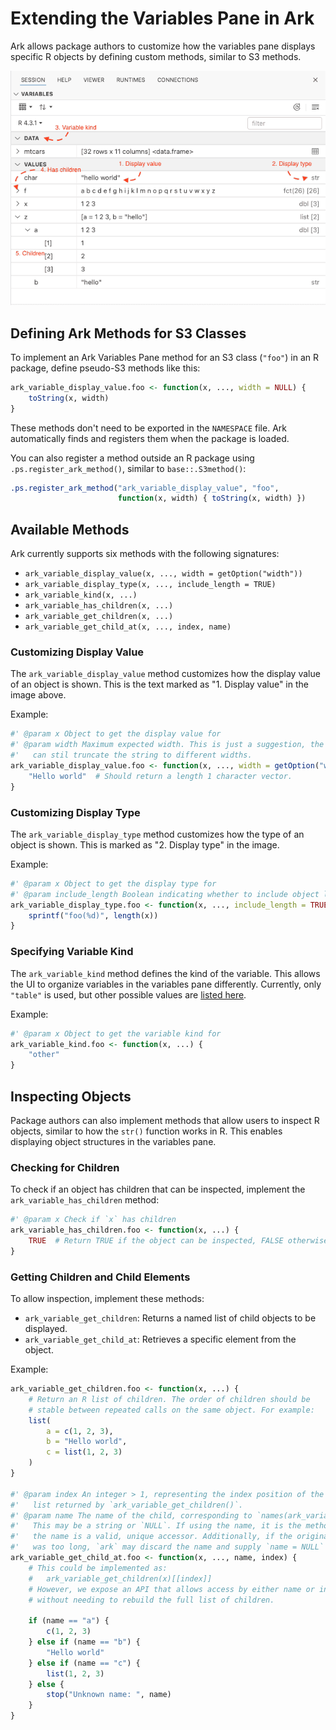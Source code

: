 # Extending the Variables Pane in Ark

Ark allows package authors to customize how the variables pane displays specific R objects by defining custom methods, similar to S3 methods.

![Variables pane annotated](variables-pane.png)

## Defining Ark Methods for S3 Classes

To implement an Ark Variables Pane method for an S3 class (`"foo"`) in an R package, define pseudo-S3 methods like this:

```r
ark_variable_display_value.foo <- function(x, ..., width = NULL) {
    toString(x, width)
}
```

These methods don't need to be exported in the `NAMESPACE` file. Ark automatically finds and registers them when the package is loaded.

You can also register a method outside an R package using `.ps.register_ark_method()`, similar to `base::.S3method()`:

```r
.ps.register_ark_method("ark_variable_display_value", "foo",
                        function(x, width) { toString(x, width) })
```

## Available Methods

Ark currently supports six methods with the following signatures:

- `ark_variable_display_value(x, ..., width = getOption("width"))`
- `ark_variable_display_type(x, ..., include_length = TRUE)`
- `ark_variable_kind(x, ...)`
- `ark_variable_has_children(x, ...)`
- `ark_variable_get_children(x, ...)`
- `ark_variable_get_child_at(x, ..., index, name)`

### Customizing Display Value

The `ark_variable_display_value` method customizes how the display value of an object is shown. This is the text marked as "1. Display value" in the image above.

Example:

```r
#' @param x Object to get the display value for
#' @param width Maximum expected width. This is just a suggestion, the UI
#'   can stil truncate the string to different widths.
ark_variable_display_value.foo <- function(x, ..., width = getOption("width")) {
    "Hello world"  # Should return a length 1 character vector.
}
```

### Customizing Display Type

The `ark_variable_display_type` method customizes how the type of an object is shown. This is marked as "2. Display type" in the image.

Example:

```r
#' @param x Object to get the display type for
#' @param include_length Boolean indicating whether to include object length.
ark_variable_display_type.foo <- function(x, ..., include_length = TRUE) {
    sprintf("foo(%d)", length(x))
}
```

### Specifying Variable Kind

The `ark_variable_kind` method defines the kind of the variable. This allows the UI to organize variables in the variables pane differently. Currently, only `"table"` is used, but other possible values are [listed here](https://github.com/posit-dev/ark/blob/50f335183c5a13eda561a48d2ce21441caa79937/crates/amalthea/src/comm/variables_comm.rs#L107-L160).

Example:

```r
#' @param x Object to get the variable kind for
ark_variable_kind.foo <- function(x, ...) {
    "other"
}
```

## Inspecting Objects

Package authors can also implement methods that allow users to inspect R objects, similar to how the `str()` function works in R. This enables displaying object structures in the variables pane.

### Checking for Children

To check if an object has children that can be inspected, implement the `ark_variable_has_children` method:

```r
#' @param x Check if `x` has children
ark_variable_has_children.foo <- function(x, ...) {
    TRUE  # Return TRUE if the object can be inspected, FALSE otherwise.
}
```

### Getting Children and Child Elements

To allow inspection, implement these methods:

- `ark_variable_get_children`: Returns a named list of child objects to be displayed.
- `ark_variable_get_child_at`: Retrieves a specific element from the object.

Example:

```r
ark_variable_get_children.foo <- function(x, ...) {
    # Return an R list of children. The order of children should be
    # stable between repeated calls on the same object. For example:
    list(
        a = c(1, 2, 3),
        b = "Hello world",
        c = list(1, 2, 3)
    )
}

#' @param index An integer > 1, representing the index position of the child in the
#'   list returned by `ark_variable_get_children()`.
#' @param name The name of the child, corresponding to `names(ark_variable_get_children(x))[index]`.
#'   This may be a string or `NULL`. If using the name, it is the method author's responsibility to ensure
#'   the name is a valid, unique accessor. Additionally, if the original name from `ark_variable_get_children()`
#'   was too long, `ark` may discard the name and supply `name = NULL` instead.
ark_variable_get_child_at.foo <- function(x, ..., name, index) {
    # This could be implemented as:
    #   ark_variable_get_children(x)[[index]]
    # However, we expose an API that allows access by either name or index
    # without needing to rebuild the full list of children.

    if (name == "a") {
        c(1, 2, 3)
    } else if (name == "b") {
        "Hello world"
    } else if (name == "c") {
        list(1, 2, 3)
    } else {
        stop("Unknown name: ", name)
    }
}
```
